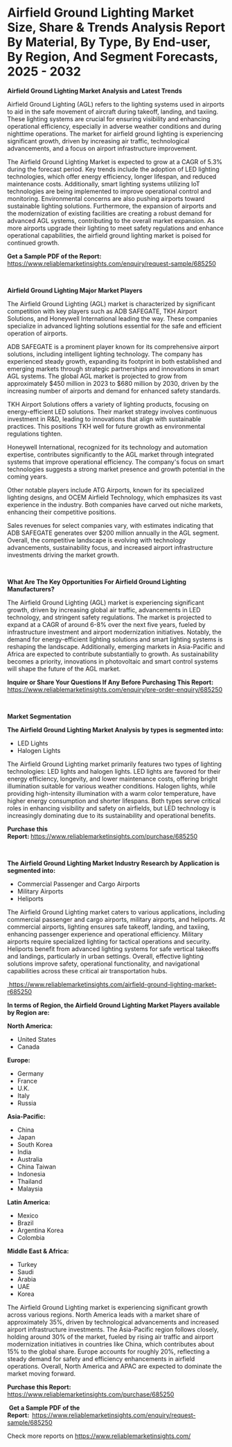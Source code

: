 <p><h1>Airfield Ground Lighting Market Size, Share & Trends Analysis Report By Material, By Type, By End-user, By Region, And Segment Forecasts, 2025 - 2032</h1></p><p><strong>Airfield Ground Lighting Market Analysis and Latest Trends</strong></p>
<p><p>Airfield Ground Lighting (AGL) refers to the lighting systems used in airports to aid in the safe movement of aircraft during takeoff, landing, and taxiing. These lighting systems are crucial for ensuring visibility and enhancing operational efficiency, especially in adverse weather conditions and during nighttime operations. The market for airfield ground lighting is experiencing significant growth, driven by increasing air traffic, technological advancements, and a focus on airport infrastructure improvement.</p><p>The Airfield Ground Lighting Market is expected to grow at a CAGR of 5.3% during the forecast period. Key trends include the adoption of LED lighting technologies, which offer energy efficiency, longer lifespan, and reduced maintenance costs. Additionally, smart lighting systems utilizing IoT technologies are being implemented to improve operational control and monitoring. Environmental concerns are also pushing airports toward sustainable lighting solutions. Furthermore, the expansion of airports and the modernization of existing facilities are creating a robust demand for advanced AGL systems, contributing to the overall market expansion. As more airports upgrade their lighting to meet safety regulations and enhance operational capabilities, the airfield ground lighting market is poised for continued growth.</p></p>
<p><strong>Get a Sample PDF of the Report:&nbsp;</strong> <a href="https://www.reliablemarketinsights.com/enquiry/request-sample/685250?utm_campaign=2892&utm_medium=2&utm_source=Github&utm_content=ia&utm_term=28022025&utm_id=airfield-ground-lighting">https://www.reliablemarketinsights.com/enquiry/request-sample/685250</a></p>
<p>&nbsp;</p>
<p><strong>Airfield Ground Lighting Major Market Players</strong></p>
<p><p>The Airfield Ground Lighting (AGL) market is characterized by significant competition with key players such as ADB SAFEGATE, TKH Airport Solutions, and Honeywell International leading the way. These companies specialize in advanced lighting solutions essential for the safe and efficient operation of airports.</p><p>ADB SAFEGATE is a prominent player known for its comprehensive airport solutions, including intelligent lighting technology. The company has experienced steady growth, expanding its footprint in both established and emerging markets through strategic partnerships and innovations in smart AGL systems. The global AGL market is projected to grow from approximately $450 million in 2023 to $680 million by 2030, driven by the increasing number of airports and demand for enhanced safety standards.</p><p>TKH Airport Solutions offers a variety of lighting products, focusing on energy-efficient LED solutions. Their market strategy involves continuous investment in R&D, leading to innovations that align with sustainable practices. This positions TKH well for future growth as environmental regulations tighten.</p><p>Honeywell International, recognized for its technology and automation expertise, contributes significantly to the AGL market through integrated systems that improve operational efficiency. The company's focus on smart technologies suggests a strong market presence and growth potential in the coming years.</p><p>Other notable players include ATG Airports, known for its specialized lighting designs, and OCEM Airfield Technology, which emphasizes its vast experience in the industry. Both companies have carved out niche markets, enhancing their competitive positions.</p><p>Sales revenues for select companies vary, with estimates indicating that ADB SAFEGATE generates over $200 million annually in the AGL segment. Overall, the competitive landscape is evolving with technology advancements, sustainability focus, and increased airport infrastructure investments driving the market growth.</p></p>
<p>&nbsp;</p>
<p><strong>What Are The Key Opportunities For Airfield Ground Lighting Manufacturers?</strong></p>
<p><p>The Airfield Ground Lighting (AGL) market is experiencing significant growth, driven by increasing global air traffic, advancements in LED technology, and stringent safety regulations. The market is projected to expand at a CAGR of around 6-8% over the next five years, fueled by infrastructure investment and airport modernization initiatives. Notably, the demand for energy-efficient lighting solutions and smart lighting systems is reshaping the landscape. Additionally, emerging markets in Asia-Pacific and Africa are expected to contribute substantially to growth. As sustainability becomes a priority, innovations in photovoltaic and smart control systems will shape the future of the AGL market.</p></p>
<p><strong>Inquire or Share Your Questions If Any Before Purchasing This Report:</strong> <a href="https://www.reliablemarketinsights.com/enquiry/pre-order-enquiry/685250?utm_campaign=2892&utm_medium=2&utm_source=Github&utm_content=ia&utm_term=28022025&utm_id=airfield-ground-lighting">https://www.reliablemarketinsights.com/enquiry/pre-order-enquiry/685250</a></p>
<p>&nbsp;</p>
<p><strong>Market Segmentation</strong></p>
<p><strong>The Airfield Ground Lighting Market Analysis by types is segmented into:</strong></p>
<p><ul><li>LED Lights</li><li>Halogen Lights</li></ul></p>
<p><p>The Airfield Ground Lighting market primarily features two types of lighting technologies: LED lights and halogen lights. LED lights are favored for their energy efficiency, longevity, and lower maintenance costs, offering bright illumination suitable for various weather conditions. Halogen lights, while providing high-intensity illumination with a warm color temperature, have higher energy consumption and shorter lifespans. Both types serve critical roles in enhancing visibility and safety on airfields, but LED technology is increasingly dominating due to its sustainability and operational benefits.</p></p>
<p><strong>Purchase this Report:&nbsp;</strong><a href="https://www.reliablemarketinsights.com/purchase/685250?utm_campaign=2892&utm_medium=2&utm_source=Github&utm_content=ia&utm_term=28022025&utm_id=airfield-ground-lighting">https://www.reliablemarketinsights.com/purchase/685250</a></p>
<p>&nbsp;</p>
<p><strong>The Airfield Ground Lighting Market Industry Research by Application is segmented into:</strong></p>
<p><ul><li>Commercial Passenger and Cargo Airports</li><li>Military Airports</li><li>Heliports</li></ul></p>
<p><p>The Airfield Ground Lighting market caters to various applications, including commercial passenger and cargo airports, military airports, and heliports. At commercial airports, lighting ensures safe takeoff, landing, and taxiing, enhancing passenger experience and operational efficiency. Military airports require specialized lighting for tactical operations and security. Heliports benefit from advanced lighting systems for safe vertical takeoffs and landings, particularly in urban settings. Overall, effective lighting solutions improve safety, operational functionality, and navigational capabilities across these critical air transportation hubs.</p></p>
<p><a href="https://www.reliablemarketinsights.com/airfield-ground-lighting-market-r685250?utm_campaign=2892&utm_medium=2&utm_source=Github&utm_content=ia&utm_term=28022025&utm_id=airfield-ground-lighting">&nbsp;https://www.reliablemarketinsights.com/airfield-ground-lighting-market-r685250</a></p>
<p><strong>In terms of Region, the Airfield Ground Lighting Market Players available by Region are:</strong></p>
<p>
    <p> <strong> North America: </strong>
        <ul>
            <li>United States</li>
            <li>Canada</li>
        </ul>
        </p> 
    <p> <strong> Europe: </strong>
        <ul>
            <li>Germany</li>
            <li>France</li>
            <li>U.K.</li>
            <li>Italy</li>
            <li>Russia</li>
        </ul>
        </p> 
    <p> <strong> Asia-Pacific: </strong>
        <ul>
            <li>China</li>
            <li>Japan</li>
            <li>South Korea</li>
            <li>India</li>
            <li>Australia</li>
            <li>China Taiwan</li>
            <li>Indonesia</li>
            <li>Thailand</li>
            <li>Malaysia</li>
        </ul>
        </p> 
    <p> <strong> Latin America: </strong>
        <ul>
            <li>Mexico</li>
            <li>Brazil</li>
            <li>Argentina Korea</li>
            <li>Colombia</li>
        </ul>
        </p> 
    <p> <strong> Middle East & Africa: </strong>
        <ul>
            <li>Turkey</li>
            <li>Saudi</li>
            <li>Arabia</li>
            <li>UAE</li>
            <li>Korea</li>
        </ul>
    </p>
    </p>
<p><p>The Airfield Ground Lighting market is experiencing significant growth across various regions. North America leads with a market share of approximately 35%, driven by technological advancements and increased airport infrastructure investments. The Asia-Pacific region follows closely, holding around 30% of the market, fueled by rising air traffic and airport modernization initiatives in countries like China, which contributes about 15% to the global share. Europe accounts for roughly 20%, reflecting a steady demand for safety and efficiency enhancements in airfield operations. Overall, North America and APAC are expected to dominate the market moving forward.</p></p>
<p><strong>Purchase this Report: </strong><a href="https://www.reliablemarketinsights.com/purchase/685250?utm_campaign=2892&utm_medium=2&utm_source=Github&utm_content=ia&utm_term=28022025&utm_id=airfield-ground-lighting">https://www.reliablemarketinsights.com/purchase/685250</a></p>
<p>&nbsp;<strong>Get a Sample PDF of the Report:&nbsp;&nbsp;</strong><a href="https://www.reliablemarketinsights.com/enquiry/request-sample/685250?utm_campaign=2892&utm_medium=2&utm_source=Github&utm_content=ia&utm_term=28022025&utm_id=airfield-ground-lighting">https://www.reliablemarketinsights.com/enquiry/request-sample/685250</a></p>
<p><strong></strong></p>
<p>Check more reports on <a href="https://www.reliablemarketinsights.com/?utm_campaign=2892&utm_medium=2&utm_source=Github&utm_content=ia&utm_term=28022025&utm_id=airfield-ground-lighting">https://www.reliablemarketinsights.com/</a></p>